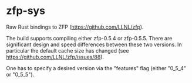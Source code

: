 # zfp-sys
Raw Rust bindings to ZFP (https://github.com/LLNL/zfp).

The build supports compiling either zfp-0.5.4 or zfp-0.5.5. There are significant design and speed differences between these two versions.
In particular the default cache size has changed (see https://github.com/LLNL/zfp/issues/88).

One has to specify a desired version via the "features" flag (either "0_5_4" or "0_5_5").